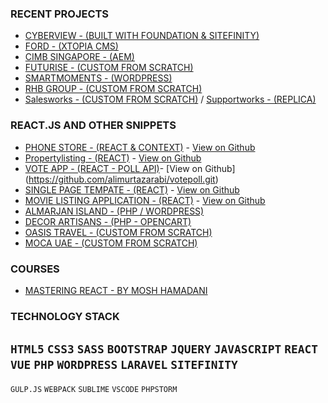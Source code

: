 
### RECENT PROJECTS

-  [CYBERVIEW - (BUILT WITH FOUNDATION & SITEFINITY)](http://cyberview.com.my/)  
-  [FORD - (XTOPIA CMS)](https://www.sdacford.com.my/)  
-  [CIMB SINGAPORE - (AEM)](https://www.cimbbank.com.sg/en/personal/index.html)  
-  [FUTURISE - (CUSTOM FROM SCRATCH)](http://futurise.com.my/)
-  [SMARTMOMENTS - (WORDPRESS)](https://smartmoments.com.my/)
-  [RHB GROUP - (CUSTOM FROM SCRATCH)](https://art-and-dalvik-alliance-bizsmart.netlify.com/_sitemap.html)
-  [Salesworks - (CUSTOM FROM SCRATCH)](https://art-and-dalvik-salesworks.netlify.com/) / [Supportworks - (REPLICA)](https://art-and-dalvik-supportworks.netlify.com/)

### REACT.JS AND OTHER SNIPPETS

-  [PHONE STORE - (REACT & CONTEXT)](https://phonestore-reactjs.netlify.com/) - [View on Github](https://github.com/alimurtazarabi/react-phonestore.git)
-  [Propertylisting - (REACT)](https://aweinproperties.netlify.com/) - [View on Github](https://github.com/alimurtazarabi/propertylisting.git)
-  [VOTE APP - (REACT - POLL API)](https://votepoll.netlify.app/)- [View on Github] (https://github.com/alimurtazarabi/votepoll.git)
-  [SINGLE PAGE TEMPATE - (REACT)](https://singlepagetemplate.netlify.com/) - [View on Github](https://github.com/alimurtazarabi/singlepagetemplate.git)
-  [MOVIE LISTING APPLICATION - (REACT)](https://sample-video-rental-app-react.netlify.com/movies) - [View on Github](https://github.com/alimurtazarabi/react-movie-app-vidly.git)
-  [ALMARJAN ISLAND - (PHP / WORDPRESS)](http://almarjanisland.com/)
-  [DECOR ARTISANS - (PHP - OPENCART)](http://decorartisans.com/rent-a-bouquet)
-  [OASIS TRAVEL - (CUSTOM FROM SCRATCH)](https://www.oasistraveluae.com/)
-  [MOCA UAE - (CUSTOM FROM SCRATCH)](http://mocauae.ae/)

### COURSES
-  [MASTERING REACT - BY MOSH HAMADANI](https://codewithmosh.com/p/mastering-react)

### TECHNOLOGY STACK

`HTML5` `CSS3` `SASS` `BOOTSTRAP` `JQUERY` `JAVASCRIPT` 
`REACT` `VUE` `PHP` `WORDPRESS` `LARAVEL` `SITEFINITY`
--------------------------------
`GULP.JS` `WEBPACK` `SUBLIME` `VSCODE` `PHPSTORM`





